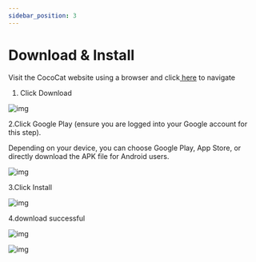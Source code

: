 ```yaml
---
sidebar_position: 3
---
```


# Download & Install

Visit the CocoCat website using a browser and click[ here](https://www.cococat.io/) to navigate

1. Click Download

   

![img](img/Download-and-Install-1.png)



2.Click Google Play (ensure you are logged into your Google account for this step).



Depending on your device, you can choose Google Play, App Store, or directly download the APK file for Android users.


![img](img/Download-and-Install-2.png)



3.Click Install



![img](img/Download-and-Install-3.png)



4.download successful



![img](img/Download-and-Install-4.png)





![img](img/Download-and-Install-5.png)


